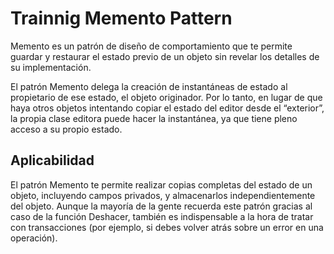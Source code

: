 # Trainnig Memento Pattern

Memento es un patrón de diseño de comportamiento que te permite guardar y restaurar el estado previo de un objeto sin revelar los detalles de su implementación.

El patrón Memento delega la creación de instantáneas de estado al propietario de ese estado, el objeto originador. Por lo tanto, en lugar de que haya otros objetos intentando copiar el estado del editor desde el “exterior”, la propia clase editora puede hacer la instantánea, ya que tiene pleno acceso a su propio estado.

## Aplicabilidad
El patrón Memento te permite realizar copias completas del estado de un objeto, incluyendo campos privados, y almacenarlos independientemente del objeto. Aunque la mayoría de la gente recuerda este patrón gracias al caso de la función Deshacer, también es indispensable a la hora de tratar con transacciones (por ejemplo, si debes volver atrás sobre un error en una operación).
